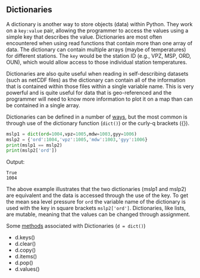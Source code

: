 ## Dictionaries

A dictionary is another way to store objects (data) within Python. They work on a `key:value` pair, allowing the programmer to access the values using a simple key that describes the value. Dictionaries are most often encountered when using read functions that contain more than one array of data. The dictionary can contain multiple arrays (maybe of temperatures) for different stations. The `key` would be the station ID (e.g., VPZ, MSP, ORD, OUN), which would allow access to those individual station temperatures.

Dictionaries are also quite useful when reading in self-describing datasets (such as netCDF files) as the dictionary can contain all of the information that is contained within those files within a single variable name. This is very powerful and is quite useful for data that is geo-referenced and the programmer will need to know more information to plot it on a map than can be contained in a single array.

Dictionaries can be defined in a number of [ways](https://docs.python.org/3/library/stdtypes.html#mapping-types-dict), but the most common is through use of the dictionary function (`dict()`) or the curly-q brackets ({}).

```python
mslp1 = dict(ord=1004,vpz=1005,mdw=1003,gyy=1006)
mslp2 = {'ord':1004,'vpz':1005,'mdw':1003,'gyy':1006}
print(mslp1 == mslp2)
print(mslp2['ord'])
```

Output:
```linux
True
1004
```

The above example illustrates that the two dictionaries (mslp1 and mslp2) are equivalent and the data is accessed through the use of the key. To get the mean sea level pressure for `ord` the variable name of the dictionary is used with the key in square brackets `mslp2['ord']`. Dictionaries, like lists, are mutable, meaning that the values can be changed through assignment.

Some [methods](https://docs.python.org/3/library/stdtypes.html#dict) associated with Dictionaries (`d = dict()`)
* d.keys()
* d.clear()
* d.copy()
* d.items()
* d.pop()
* d.values()
